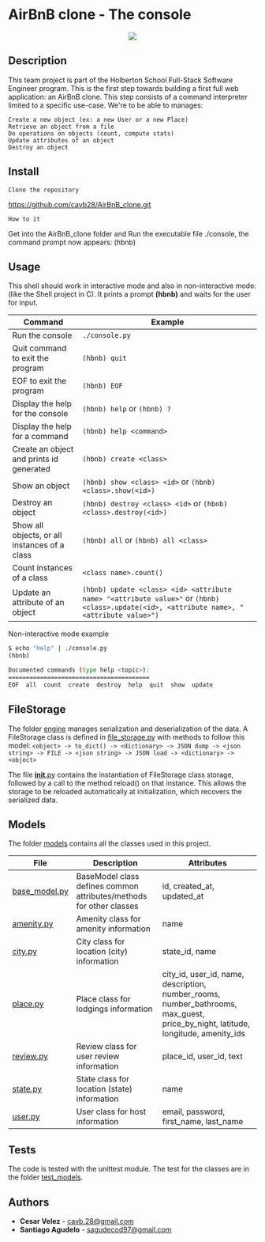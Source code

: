 # AirBnB clone - The console

<p align="center">
    <img src="https://holbertonintranet.s3.amazonaws.com/uploads/medias/2018/6/65f4a1dd9c51265f49d0.png?X-Amz-Algorithm=AWS4-HMAC-SHA256&X-Amz-Credential=AKIARDDGGGOUXW7JF5MT%2F20191113%2Fus-east-1%2Fs3%2Faws4_request&X-Amz-Date=20191113T182855Z&X-Amz-Expires=86400&X-Amz-SignedHeaders=host&X-Amz-Signature=0670a9ab3531d146efe74db3e4ee5cafecf368c0c39688a448af088772c3a7ba">
</p>

## Description

This team project is part of the Holberton School Full-Stack Software Engineer program.
This is the first step towards building a first full web application: an AirBnB clone.
This step consists of a command interpreter limited to a specific use-case.
We're to be able to manages:

    Create a new object (ex: a new User or a new Place)
    Retrieve an object from a file
    Do operations on objects (count, compute stats)
    Update attributes of an object
    Destroy an object

## Install
    Clone the repository

https://github.com/cavb28/AirBnB_clone.git

    How to it

Get into the AirBnB_clone folder and Run the executable file ./console, the command prompt now appears: (hbnb)


## Usage

This shell should work in interactive mode and also in non-interactive mode: (like the Shell project in C).
It prints a prompt **(hbnb)** and waits for the user for input.

Command | Example
------- | -------
Run the console | ```./console.py```
Quit command to exit the program | ```(hbnb) quit```
EOF to exit the program | ```(hbnb) EOF```
Display the help for the console | ```(hbnb) help``` or ```(hbnb) ?```
Display the help for a command | ```(hbnb) help <command>```
Create an object and prints id generated | ```(hbnb) create <class>```
Show an object | ```(hbnb) show <class> <id>``` or ```(hbnb) <class>.show(<id>)```
Destroy an object | ```(hbnb) destroy <class> <id>``` or ```(hbnb) <class>.destroy(<id>)```
Show all objects, or all instances of a class | ```(hbnb) all``` or ```(hbnb) all <class>```
Count instances of a class | ```<class name>.count()```
Update an attribute of an object | ```(hbnb) update <class> <id> <attribute name> "<attribute value>"``` or ```(hbnb) <class>.update(<id>, <attribute name>, "<attribute value>")```

Non-interactive mode example

```bash
$ echo "help" | ./console.py
(hbnb)

Documented commands (type help <topic>):
========================================
EOF  all  count  create  destroy  help  quit  show  update
```
## FileStorage

The folder [engine](/models/engine) manages serialization and deserialization of the data.
A FileStorage class is defined in [file_storage.py](/models/engine/file_storage.py) with methods to follow this model:
```<object> -> to_dict() -> <dictionary> -> JSON dump -> <json string> -> FILE -> <json string> -> JSON load -> <dictionary> -> <object>```

The file [__init__.py](/models/__init__.py) contains the instantiation of FileStorage class storage, followed by a call to the method reload() on that instance.
This allows the storage to be reloaded automatically at initialization, which recovers the serialized data.

## Models

The folder [models](/models) contains all the classes used in this project.

File | Description | Attributes
---- | ----------- | ----------
[base_model.py](/models/base_model.py) | BaseModel class defines common attributes/methods for other classes | id, created_at, updated_at
[amenity.py](/models/amenity.py) | Amenity class for amenity information | name
[city.py](/models/city.py) | City class for location (city) information | state_id, name
[place.py](/models/place.py) | Place class for lodgings information | city_id, user_id, name, description, number_rooms, number_bathrooms, max_guest, price_by_night, latitude, longitude, amenity_ids
[review.py](/models/review.py) | Review class for user review information | place_id, user_id, text
[state.py](/models/state.py) | State class for location (state) information | name
[user.py](/models/user.py) | User class for host information | email, password, first_name, last_name

## Tests

The code is tested with the unittest module.
The test for the classes are in the folder [test_models](/tests/test_models).

## Authors

* **Cesar Velez** - [cavb.28@gmail.com](https://github.com/cavb28)
* **Santiago Agudelo** - [sagudecod97@gmail.com](https://github.com/sagudecod97@gmail.com)

